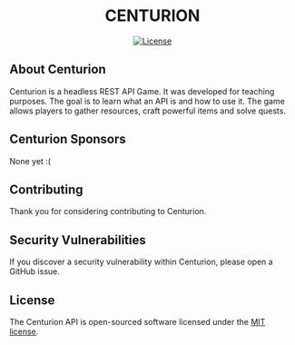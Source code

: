 <h1 align="center">CENTURION</h1>

<p align="center">
<a href="https://packagist.org/packages/laravel/framework"><img src="https://img.shields.io/packagist/l/laravel/framework" alt="License"></a>
</p>

## About Centurion

Centurion is a headless REST API Game. It was developed for teaching purposes. 
The goal is to learn what an API is and how to use it.
The game allows players to gather resources, craft powerful items and solve quests.

## Centurion Sponsors

None yet :(

## Contributing

Thank you for considering contributing to Centurion.

## Security Vulnerabilities

If you discover a security vulnerability within Centurion, please open a GitHub issue.

## License

The Centurion API is open-sourced software licensed under the [MIT license](https://opensource.org/licenses/MIT).
